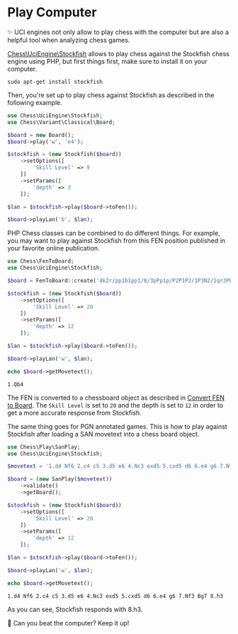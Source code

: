 # Play Computer

✨ UCI engines not only allow to play chess with the computer but are also a helpful tool when analyzing chess games.

[Chess\UciEngine\Stockfish](https://github.com/chesslablab/php-chess/blob/master/tests/unit/UciEngine/StockfishTest.php) allows to play chess against the Stockfish chess engine using PHP, but first things first, make sure to install it on your computer.

```text
sudo apt-get install stockfish
```

Then, you're set up to play chess against Stockfish as described in the following example.

```php
use Chess\UciEngine\Stockfish;
use Chess\Variant\Classical\Board;

$board = new Board();
$board->play('w', 'e4');

$stockfish = (new Stockfish($board))
    ->setOptions([
        'Skill Level' => 9
    ])
    ->setParams([
        'depth' => 3
    ]);

$lan = $stockfish->play($board->toFen());

$board->playLan('b', $lan);
```

PHP Chess classes can be combined to do different things. For example, you may want to play against Stockfish from this FEN position published in your favorite online publication.

```php
use Chess\FenToBoard;
use Chess\UciEngine\Stockfish;

$board = FenToBoard::create('4k2r/pp1b1pp1/8/3pPp1p/P2P1P2/1P3N2/1qr3PP/R3QR1K w k -');

$stockfish = (new Stockfish($board))
    ->setOptions([
        'Skill Level' => 20
    ])
    ->setParams([
        'depth' => 12
    ]);

$lan = $stockfish->play($board->toFen());

$board->playLan('w', $lan);

echo $board->getMovetext();
```

```text
1.Qb4
```

The FEN is converted to a chessboard object as described in [Convert FEN to Board](https://php-chess.readthedocs.io/en/latest/convert-fen-to-board/). The `Skill Level` is set to `20` and the depth is set to `12` in order to get a more accurate response from Stockfish.

The same thing goes for PGN annotated games. This is how to play against Stockfish after loading a SAN movetext into a chess board object.

```php
use Chess\Play\SanPlay;
use Chess\UciEngine\Stockfish;

$movetext = '1.d4 Nf6 2.c4 c5 3.d5 e6 4.Nc3 exd5 5.cxd5 d6 6.e4 g6 7.Nf3 Bg7';

$board = (new SanPlay($movetext))
    ->validate()
    ->getBoard();

$stockfish = (new Stockfish($board))
    ->setOptions([
        'Skill Level' => 20
    ])
    ->setParams([
        'depth' => 12
    ]);

$lan = $stockfish->play($board->toFen());

$board->playLan('w', $lan);

echo $board->getMovetext();
```

```text
1.d4 Nf6 2.c4 c5 3.d5 e6 4.Nc3 exd5 5.cxd5 d6 6.e4 g6 7.Nf3 Bg7 8.h3
```

As you can see, Stockfish responds with 8.h3.

🎉 Can you beat the computer? Keep it up!
